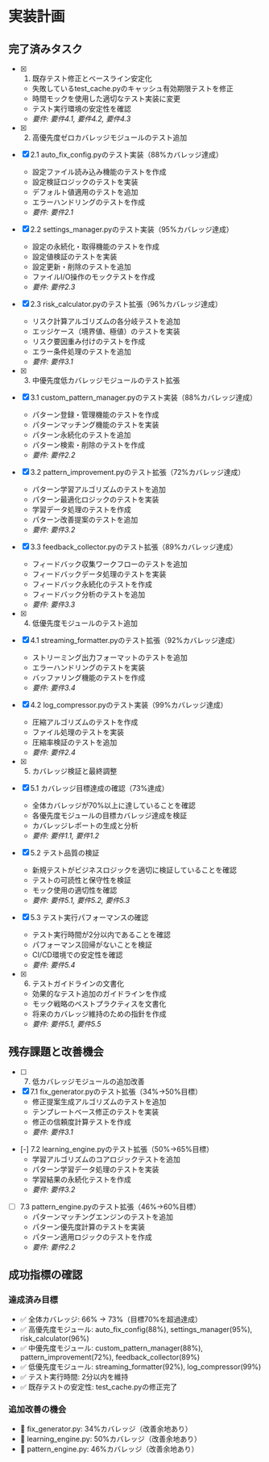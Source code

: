# 実装計画

## 完了済みタスク

- [x] 1. 既存テスト修正とベースライン安定化
  - 失敗しているtest_cache.pyのキャッシュ有効期限テストを修正
  - 時間モックを使用した適切なテスト実装に変更
  - テスト実行環境の安定性を確認
  - _要件: 要件4.1, 要件4.2, 要件4.3_

- [x] 2. 高優先度ゼロカバレッジモジュールのテスト追加
- [x] 2.1 auto_fix_config.pyのテスト実装（88%カバレッジ達成）
  - 設定ファイル読み込み機能のテストを作成
  - 設定検証ロジックのテストを実装
  - デフォルト値適用のテストを追加
  - エラーハンドリングのテストを作成
  - _要件: 要件2.1_

- [x] 2.2 settings_manager.pyのテスト実装（95%カバレッジ達成）
  - 設定の永続化・取得機能のテストを作成
  - 設定値検証のテストを実装
  - 設定更新・削除のテストを追加
  - ファイルI/O操作のモックテストを作成
  - _要件: 要件2.3_

- [x] 2.3 risk_calculator.pyのテスト拡張（96%カバレッジ達成）
  - リスク計算アルゴリズムの各分岐テストを追加
  - エッジケース（境界値、極値）のテストを実装
  - リスク要因重み付けのテストを作成
  - エラー条件処理のテストを追加
  - _要件: 要件3.1_

- [x] 3. 中優先度低カバレッジモジュールのテスト拡張
- [x] 3.1 custom_pattern_manager.pyのテスト実装（88%カバレッジ達成）
  - パターン登録・管理機能のテストを作成
  - パターンマッチング機能のテストを実装
  - パターン永続化のテストを追加
  - パターン検索・削除のテストを作成
  - _要件: 要件2.2_

- [x] 3.2 pattern_improvement.pyのテスト拡張（72%カバレッジ達成）
  - パターン学習アルゴリズムのテストを追加
  - パターン最適化ロジックのテストを実装
  - 学習データ処理のテストを作成
  - パターン改善提案のテストを追加
  - _要件: 要件3.2_

- [x] 3.3 feedback_collector.pyのテスト拡張（89%カバレッジ達成）
  - フィードバック収集ワークフローのテストを追加
  - フィードバックデータ処理のテストを実装
  - フィードバック永続化のテストを作成
  - フィードバック分析のテストを追加
  - _要件: 要件3.3_

- [x] 4. 低優先度モジュールのテスト追加
- [x] 4.1 streaming_formatter.pyのテスト拡張（92%カバレッジ達成）
  - ストリーミング出力フォーマットのテストを追加
  - エラーハンドリングのテストを実装
  - バッファリング機能のテストを作成
  - _要件: 要件3.4_

- [x] 4.2 log_compressor.pyのテスト実装（99%カバレッジ達成）
  - 圧縮アルゴリズムのテストを作成
  - ファイル処理のテストを実装
  - 圧縮率検証のテストを追加
  - _要件: 要件2.4_

- [x] 5. カバレッジ検証と最終調整
- [x] 5.1 カバレッジ目標達成の確認（73%達成）
  - 全体カバレッジが70%以上に達していることを確認
  - 各優先度モジュールの目標カバレッジ達成を検証
  - カバレッジレポートの生成と分析
  - _要件: 要件1.1, 要件1.2_

- [x] 5.2 テスト品質の検証
  - 新規テストがビジネスロジックを適切に検証していることを確認
  - テストの可読性と保守性を検証
  - モック使用の適切性を確認
  - _要件: 要件5.1, 要件5.2, 要件5.3_

- [x] 5.3 テスト実行パフォーマンスの確認
  - テスト実行時間が2分以内であることを確認
  - パフォーマンス回帰がないことを検証
  - CI/CD環境での安定性を確認
  - _要件: 要件5.4_

- [x] 6. テストガイドラインの文書化
  - 効果的なテスト追加のガイドラインを作成
  - モック戦略のベストプラクティスを文書化
  - 将来のカバレッジ維持のための指針を作成
  - _要件: 要件5.1, 要件5.5_

## 残存課題と改善機会

- [ ] 7. 低カバレッジモジュールの追加改善
- [x] 7.1 fix_generator.pyのテスト拡張（34%→50%目標）
  - 修正提案生成アルゴリズムのテストを追加
  - テンプレートベース修正のテストを実装
  - 修正の信頼度計算テストを作成
  - _要件: 要件3.1_

- [-] 7.2 learning_engine.pyのテスト拡張（50%→65%目標）
  - 学習アルゴリズムのコアロジックテストを追加
  - パターン学習データ処理のテストを実装
  - 学習結果の永続化テストを作成
  - _要件: 要件3.2_

- [ ] 7.3 pattern_engine.pyのテスト拡張（46%→60%目標）
  - パターンマッチングエンジンのテストを追加
  - パターン優先度計算のテストを実装
  - パターン適用ロジックのテストを作成
  - _要件: 要件2.2_

## 成功指標の確認

### 達成済み目標

- ✅ 全体カバレッジ: 66% → 73%（目標70%を超過達成）
- ✅ 高優先度モジュール: auto_fix_config(88%), settings_manager(95%), risk_calculator(96%)
- ✅ 中優先度モジュール: custom_pattern_manager(88%), pattern_improvement(72%), feedback_collector(89%)
- ✅ 低優先度モジュール: streaming_formatter(92%), log_compressor(99%)
- ✅ テスト実行時間: 2分以内を維持
- ✅ 既存テストの安定性: test_cache.pyの修正完了

### 追加改善の機会

- 🔄 fix_generator.py: 34%カバレッジ（改善余地あり）
- 🔄 learning_engine.py: 50%カバレッジ（改善余地あり）
- 🔄 pattern_engine.py: 46%カバレッジ（改善余地あり）
